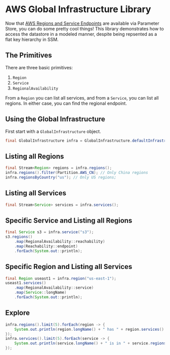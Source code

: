 # AWS Global Infrastructure Library

Now that [AWS Regions and Service Endpoints][1] are available via Parameter Store,
you can do some pretty cool things! This library demonstrates how to access the
datastore in a modeled manner, despite being repsented as a flat key hierarchy in SSM.

## The Primitives

There are three basic primitives:

1. `Region`
1. `Service`
1. `RegionalAvailability`

From a `Region` you can list all services, and from a `Service`,
you can list all regions. In either case, you can find the
regional endpoint.

## Using the Global Infrastructure

First start with a `GlobalInfrastructure` object.

``` java
final GlobalInfrastructure infra = GlobalInfrastructure.defaultInfrastructure();
```

## Listing all Regions

``` java
final Stream<Region> regions = infra.regions();
infra.regions().filter(Partition.AWS_CN); // Only China regions
infra.regionsByCountry("us"); // Only US regions;
```

## Listing all Services

``` java
final Stream<Service> services = infra.services();
```

## Specific Service and Listing all Regions

``` java
final Service s3 = infra.service("s3");
s3.regions()
    .map(RegionalAvailability::reachability)
    .map(Reachability::endpoint)
    .forEach(System.out::println);
```

## Specific Region and Listing all Services

``` java
final Region useast1 = infra.region("us-east-1");
useast1.services()
    .map(RegionalAvailability::service)
    .map(Service::longName)
    .forEach(System.out::println);
```

## Explore

``` java
infra.regions().limit(5).forEach(region -> {
    System.out.println(region.longName() + " has " + region.services().count() + " services");
});
infra.services().limit(5).forEach(service -> {
    System.out.println(service.longName() + " is in " + service.regions().count() + " regions");
});
```

[1]: https://aws.amazon.com/blogs/aws/new-query-for-aws-regions-endpoints-and-more-using-aws-systems-manager-parameter-store/
